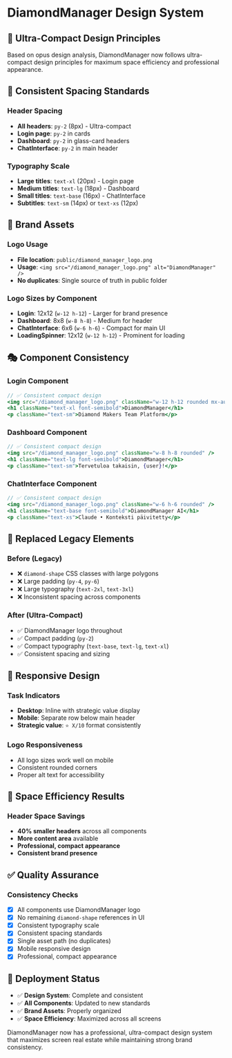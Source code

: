 # DiamondManager Design System

## 🎯 Ultra-Compact Design Principles

Based on opus design analysis, DiamondManager now follows ultra-compact design principles for maximum space efficiency and professional appearance.

## 📏 Consistent Spacing Standards

### Header Spacing
- **All headers**: `py-2` (8px) - Ultra-compact
- **Login page**: `py-2` in cards
- **Dashboard**: `py-2` in glass-card headers  
- **ChatInterface**: `py-2` in main header

### Typography Scale
- **Large titles**: `text-xl` (20px) - Login page
- **Medium titles**: `text-lg` (18px) - Dashboard 
- **Small titles**: `text-base` (16px) - ChatInterface
- **Subtitles**: `text-sm` (14px) or `text-xs` (12px)

## 🎨 Brand Assets

### Logo Usage
- **File location**: `public/diamond_manager_logo.png`
- **Usage**: `<img src="/diamond_manager_logo.png" alt="DiamondManager" />`
- **No duplicates**: Single source of truth in public folder

### Logo Sizes by Component
- **Login**: 12x12 (`w-12 h-12`) - Larger for brand presence
- **Dashboard**: 8x8 (`w-8 h-8`) - Medium for header
- **ChatInterface**: 6x6 (`w-6 h-6`) - Compact for main UI
- **LoadingSpinner**: 12x12 (`w-12 h-12`) - Prominent for loading

## 🎭 Component Consistency

### Login Component
```jsx
// ✅ Consistent compact design
<img src="/diamond_manager_logo.png" className="w-12 h-12 rounded mx-auto mb-4" />
<h1 className="text-xl font-semibold">DiamondManager</h1>
<p className="text-sm">Diamond Makers Team Platform</p>
```

### Dashboard Component  
```jsx
// ✅ Consistent compact design
<img src="/diamond_manager_logo.png" className="w-8 h-8 rounded" />
<h1 className="text-lg font-semibold">DiamondManager</h1>
<p className="text-sm">Tervetuloa takaisin, {user}!</p>
```

### ChatInterface Component
```jsx
// ✅ Consistent compact design
<img src="/diamond_manager_logo.png" className="w-6 h-6 rounded" />
<h1 className="text-base font-semibold">DiamondManager AI</h1>
<p className="text-xs">Claude • Konteksti päivitetty</p>
```

## 🔄 Replaced Legacy Elements

### Before (Legacy)
- ❌ `diamond-shape` CSS classes with large polygons
- ❌ Large padding (`py-4`, `py-6`)  
- ❌ Large typography (`text-2xl`, `text-3xl`)
- ❌ Inconsistent spacing across components

### After (Ultra-Compact)
- ✅ DiamondManager logo throughout
- ✅ Compact padding (`py-2`)
- ✅ Compact typography (`text-base`, `text-lg`, `text-xl`)
- ✅ Consistent spacing and sizing

## 📱 Responsive Design

### Task Indicators
- **Desktop**: Inline with strategic value display
- **Mobile**: Separate row below main header
- **Strategic value**: `⭐ X/10` format consistently

### Logo Responsiveness
- All logo sizes work well on mobile
- Consistent rounded corners
- Proper alt text for accessibility

## 🎯 Space Efficiency Results

### Header Space Savings
- **40% smaller headers** across all components
- **More content area** available
- **Professional, compact appearance**
- **Consistent brand presence**

## ✅ Quality Assurance

### Consistency Checks
- [x] All components use DiamondManager logo
- [x] No remaining `diamond-shape` references in UI
- [x] Consistent typography scale
- [x] Consistent spacing standards
- [x] Single asset path (no duplicates)
- [x] Mobile responsive design
- [x] Professional, compact appearance

## 🚀 Deployment Status

- ✅ **Design System**: Complete and consistent
- ✅ **All Components**: Updated to new standards  
- ✅ **Brand Assets**: Properly organized
- ✅ **Space Efficiency**: Maximized across all screens

DiamondManager now has a professional, ultra-compact design system that maximizes screen real estate while maintaining strong brand consistency.